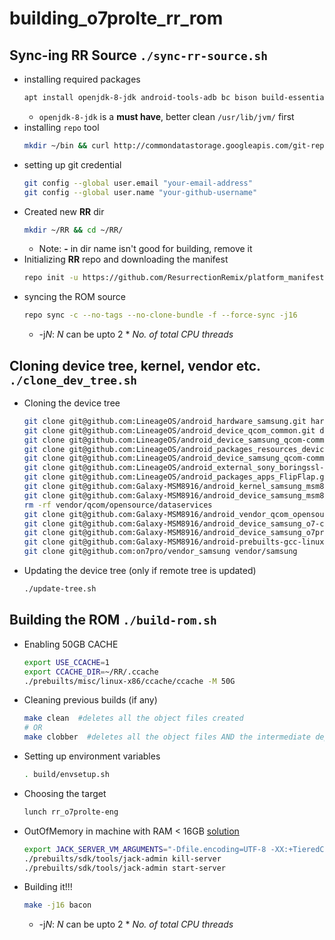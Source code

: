 # building_o7prolte_rr_rom
## Sync-ing RR Source 	`./sync-rr-source.sh`
- installing required packages
	```bash
	apt install openjdk-8-jdk android-tools-adb bc bison build-essential ccache curl flex g++-multilib gcc-multilib git-core gnupg gperf imagemagick lib32ncurses5-dev lib32readline-dev lib32z1-dev libc6-dev libesd0-dev libgl1-mesa-dev liblz4-tool libncurses5-dev libsdl1.2-dev libssl-dev libwxgtk3.0-dev libx11-dev libxml2 libxml2-utils lzop maven ncftp pngcrush python-lunch rsync schedtool screen squashfs-tools tmux unzip w3m x11proto-core-dev xsltproc yasm zip zlib1g-dev
	```
	- `openjdk-8-jdk` is a **must have**, better clean `/usr/lib/jvm/` first
- installing `repo` tool
	```bash
	mkdir ~/bin && curl http://commondatastorage.googleapis.com/git-repo-downloads/repo > ~/bin/repo && chmod a+x ~/bin/repo
	```
- setting up git credential
	```bash
	git config --global user.email "your-email-address"
	git config --global user.name "your-github-username"
	```
- Created new **RR** dir
	```bash
	mkdir ~/RR && cd ~/RR/
	```
	- Note: **-** in dir name isn't good for building, remove it
- Initializing **RR** repo and downloading the manifest
	```bash
	repo init -u https://github.com/ResurrectionRemix/platform_manifest.git -b oreo --depth=1
	```
- syncing the ROM source
	```bash
	repo sync -c --no-tags --no-clone-bundle -f --force-sync -j16
	```
	- -j*N*: *N* can be upto 2 * *No. of total CPU threads*

## Cloning device tree, kernel, vendor etc. `./clone_dev_tree.sh`
- Cloning the device tree
	```bash
	git clone git@github.com:LineageOS/android_hardware_samsung.git hardware/samsung
	git clone git@github.com:LineageOS/android_device_qcom_common.git device/qcom/common
	git clone git@github.com:LineageOS/android_device_samsung_qcom-common.git device/samsung/qcom-common
	git clone git@github.com:LineageOS/android_packages_resources_devicesettings.git packages/resources/devicesettings
	git clone git@github.com:LineageOS/android_device_samsung_qcom-common.git device/samsung/qcom-common
	git clone git@github.com:LineageOS/android_external_sony_boringssl-compat.git external/sony/boringssl-compat
	git clone git@github.com:LineageOS/android_packages_apps_FlipFlap.git packages/apps/FlipFlap
	git clone git@github.com:Galaxy-MSM8916/android_kernel_samsung_msm8916 kernel/samsung/msm8916
	git clone git@github.com:Galaxy-MSM8916/android_device_samsung_msm8916-common device/samsung/msm8916-common
	rm -rf vendor/qcom/opensource/dataservices
	git clone git@github.com:Galaxy-MSM8916/android_vendor_qcom_opensource_dataservices vendor/qcom/opensource/dataservices
	git clone git@github.com:Galaxy-MSM8916/android_device_samsung_o7-common device/samsung/o7-common
	git clone git@github.com:Galaxy-MSM8916/android_device_samsung_o7prolte device/samsung/o7prolte
	git clone git@github.com:Galaxy-MSM8916/android-prebuilts-gcc-linux-x86-arm-arm-eabi-7.2.git prebuilts/gcc/linux-x86/arm/arm-eabi-7.2
	git clone git@github.com:on7pro/vendor_samsung vendor/samsung
	```
- Updating the device tree (only if remote tree is updated)
	```bash
	./update-tree.sh
	```

## Building the ROM `./build-rom.sh`
- Enabling 50GB CACHE
	```bash
	export USE_CCACHE=1
	export CCACHE_DIR=~/RR/.ccache
	./prebuilts/misc/linux-x86/ccache/ccache -M 50G
	```
- Cleaning previous builds (if any)
	```bash
	make clean	#deletes all the object files created
	# OR
	make clobber  #deletes all the object files AND the intermediate dependency files generated which specify the dependencies of the cpp files.
	```
- Setting up environment variables
	```bash
	. build/envsetup.sh
	```
- Choosing the target
	```bash
	lunch rr_o7prolte-eng
	```
 - OutOfMemory in machine with RAM < 16GB [solution](http://www.2net.co.uk/blog/jack-server.html)
	 ```bash
	export JACK_SERVER_VM_ARGUMENTS="-Dfile.encoding=UTF-8 -XX:+TieredCompilation -Xmx4g"
	./prebuilts/sdk/tools/jack-admin kill-server
	./prebuilts/sdk/tools/jack-admin start-server
	```
- Building it!!!
	```bash
	make -j16 bacon
	```
	- -j*N*: *N* can be upto 2 * *No. of total CPU threads*
